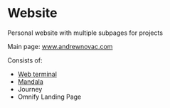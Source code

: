 # Website
Personal website with multiple subpages for projects 

Main page: www.andrewnovac.com

Consists of:
* [Web terminal](andrewnovac.com/site/mandala)
* [Mandala](andrewnovac.com/mandala)
* Journey
* Omnify Landing Page
